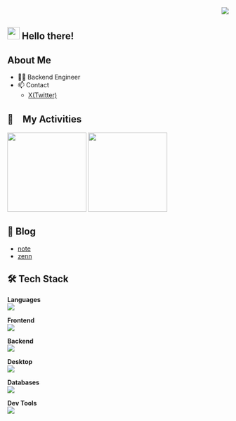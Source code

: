<div align="right">
  <img src="https://komarev.com/ghpvc/?username=hungair0925" />
</div>

## <img src="https://media.giphy.com/media/hvRJCLFzcasrR4ia7z/giphy.gif" width="28"> Hello there!

## About Me
- 🧑‍💻 Backend Engineer
- 📫 Contact
  - [X(Twitter)](https://x.com/hungair0925)

## 🚀　My Activities
<div align="left">
   <img height="180px" src="https://github-readme-stats-hungair0925.vercel.app/api/top-langs/?username=hungair0925&theme=vue-dark&hide=html,css&langs_count=8&layout=compact" />
   <img height="180px" src="https://github-readme-stats-hungair0925.vercel.app/api?username=hungair0925&theme=vue-dark&layout=compact" />
</div>

## 📝 Blog
- [note](https://note.com/hungair0925)
- [zenn](https://zenn.dev/hungair0925)
  
## 🛠️ Tech Stack
<p align="left">
  <strong>Languages</strong><br />
  <a href="https://skillicons.dev">
    <img src="https://skillicons.dev/icons?i=python,js,typescript&theme=dark" />
  </a>
</p>

<p align="left">
  <strong>Frontend</strong><br />
  <a href="https://skillicons.dev">
    <img src="https://skillicons.dev/icons?i=react,next&theme=dark" />
  </a>
</p>

<p align="left">
  <strong>Backend</strong><br />
  <a href="https://skillicons.dev">
    <img src="https://skillicons.dev/icons?i=django,fastapi,flask&theme=dark" />
  </a>
</p>

<p align="left">
  <strong>Desktop</strong><br />
  <a href="https://skillicons.dev">
    <img src="https://skillicons.dev/icons?i=electron&theme=dark" />
  </a>
</p>

<p align="left">
  <strong>Databases</strong><br />
  <a href="https://skillicons.dev">
    <img src="https://skillicons.dev/icons?i=postgresql,mysql,redis,dynamodb&theme=dark" />
  </a>
</p>

<p align="left">
  <strong>Dev Tools</strong><br />
  <a href="https://skillicons.dev">
    <img src="https://skillicons.dev/icons?i=vscode,vim&theme=dark" />
  </a>
</p>


